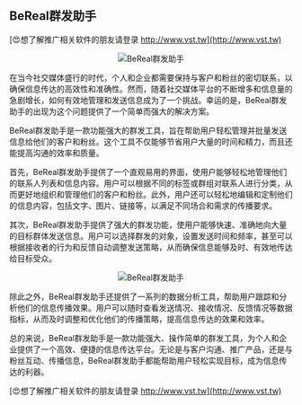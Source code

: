 ## **BeReal群发助手**

[😍想了解推广相关软件的朋友请登录 http://www.vst.tw](http://www.vst.tw)

 <center><img src="https://vst.tw/MP4/tuiguang/png/4.png" alt="BeReal群发助手"></center>

在当今社交媒体盛行的时代，个人和企业都需要保持与客户和粉丝的密切联系，以确保信息传达的高效性和准确性。然而，随着社交媒体平台的不断增多和信息量的急剧增长，如何有效地管理和发送信息成为了一个挑战。幸运的是，BeReal群发助手的出现为这个问题提供了一个简单而强大的解决方案。

BeReal群发助手是一款功能强大的群发工具，旨在帮助用户轻松管理并批量发送信息给他们的客户和粉丝。这个工具不仅能够节省用户大量的时间和精力，而且还能提高沟通的效率和质量。

首先，BeReal群发助手提供了一个直观易用的界面，使用户能够轻松地管理他们的联系人列表和信息内容。用户可以根据不同的标签或群组对联系人进行分类，从而更好地组织和管理他们的客户和粉丝。此外，用户还可以轻松地编辑和定制他们的信息内容，包括文字、图片、链接等，以满足不同场合和需求的传播要求。

其次，BeReal群发助手提供了强大的群发功能，使用户能够快速、准确地向大量的目标群体发送信息。用户可以选择群发的对象，设置发送时间和频率，甚至可以根据接收者的行为和反馈自动调整发送策略，从而确保信息能够及时、有效地传达给目标受众。

 <center><img src="https://vst.tw/MP4/tuiguang/png/1.png" alt="BeReal群发助手"></center>

除此之外，BeReal群发助手还提供了一系列的数据分析工具，帮助用户跟踪和分析他们的信息传播效果。用户可以随时查看发送情况、接收情况、反馈情况等数据指标，从而及时调整和优化他们的传播策略，提高信息传达的效果和效率。

总的来说，BeReal群发助手是一款功能强大、操作简单的群发工具，为个人和企业提供了一个高效、便捷的信息传达平台。无论是与客户沟通、推广产品，还是与粉丝互动、传播信息，BeReal群发助手都能帮助用户轻松实现目标，成为信息传达的利器。

[😍想了解推广相关软件的朋友请登录 http://www.vst.tw](http://www.vst.tw)



